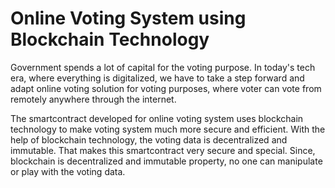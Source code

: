 # Online Voting System using Blockchain Technology
Government spends a lot of capital for the voting purpose. In today's tech era, where everything is digitalized, we have to take a step forward and adapt online voting solution for voting purposes, where voter can vote from remotely anywhere through the internet.

The smartcontract developed for online voting system uses blockchain technology to make voting system much more secure and efficient. With the help of blockchain technology, the voting data is decentralized and immutable. That makes this smartcontract very secure and special. Since, blockchain is decentralized and immutable property, no one can manipulate or play with the voting data.

